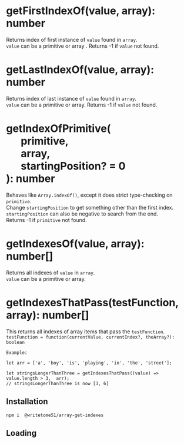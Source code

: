 # getFirstIndexOf(value, array): number

Returns index of first instance of `value` found in `array`.  
`value` can be a primitive or array .  Returns -1 if `value` not found.


# getLastIndexOf(value, array): number

Returns index of last instance of `value` found in `array`.  
`value` can be a primitive or array.  Returns -1 if `value` not found.


# getIndexOfPrimitive(<br>&nbsp;&nbsp;&nbsp;&nbsp;&nbsp;&nbsp;primitive,<br>&nbsp;&nbsp;&nbsp;&nbsp;&nbsp;&nbsp;array,<br>&nbsp;&nbsp;&nbsp;&nbsp;&nbsp;&nbsp;startingPosition? = 0<br>): number

Behaves like `Array.indexOf()`, except it does strict type-checking on `primitive`.  
Change `startingPosition` to get something other than the first index.  
`startingPosition` can also be negative to search from the end.  
Returns -1 if `primitive` not found.


# getIndexesOf(value, array): number[]

Returns all indexes of `value` in `array`.  
`value` can be a primitive or array. 


# getIndexesThatPass(testFunction, array): number[]

This returns all indexes of array items that pass the `testFunction`.  
`testFunction = function(currentValue, currentIndex?, theArray?): boolean`
```
Example:

let arr = ['a', 'boy', 'is', 'playing', 'in', 'the', 'street'];

let stringsLongerThanThree = getIndexesThatPass((value) => value.length > 3,  arr);
// stringsLongerThanThree is now [3, 6]
```

## Installation
`npm i  @writetome51/array-get-indexes`


## Loading
```

```
